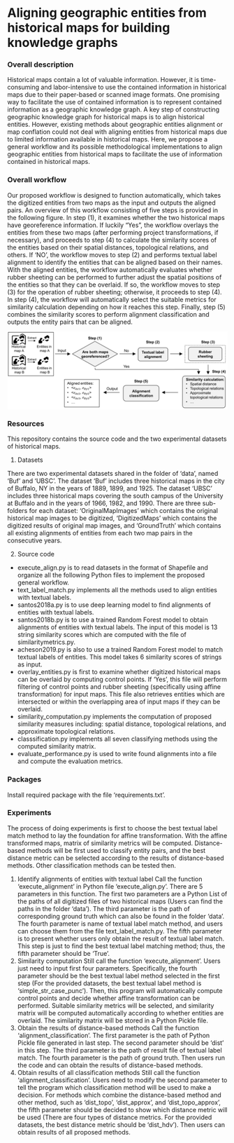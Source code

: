 # Aligning geographic entities from historical maps for building knowledge graphs

### Overall description

Historical maps contain a lot of valuable information. However, it is time-consuming and labor-intensive to use the contained information in historical maps due to their paper-based or scanned image formats. One promising way to facilitate the use of contained information is to represent contained information as a geographic knowledge graph. A key step of constructing geographic knowledge graph for historical maps is to align historical entities. However, existing methods about geographic entities alignment or map conflation could not deal with aligning entities from historical maps due to limited information available in historical maps. Here, we propose a general workflow and its possible methodological implementations to align geographic entities from historical maps to facilitate the use of information contained in historical maps.

### Overall workflow

Our proposed workflow is designed to function automatically, which takes the digitized entities from two maps as the input and outputs the aligned pairs. An overview of this workflow consisting of five steps is provided in the following figure. In step (1), it examines whether the two historical maps have georeference information. If luckily “Yes”, the workflow overlays the entities from these two maps (after performing project transformations, if necessary), and proceeds to step (4) to calculate the similarity scores of the entities based on their spatial distances, topological relations, and others. If ‘NO’, the workflow moves to step (2) and performs textual label alignment to identify the entities that can be aligned based on their names. With the aligned entities, the workflow automatically evaluates whether rubber sheeting can be performed to further adjust the spatial positions of the entities so that they can be overlaid. If so, the workflow moves to step (3) for the operation of rubber sheeting; otherwise, it proceeds to step (4). In step (4), the workflow will automatically select the suitable metrics for similarity calculation depending on how it reaches this step. Finally, step (5) combines the similarity scores to perform alignment classification and outputs the entity pairs that can be aligned.
<p align="center">
<img align="center" src="figure/Overflow.png" width="600" />
</p>

### Resources

This repository contains the source code and the two experimental datasets of historical maps.

1. Datasets

There are two experimental datasets shared in the folder of ‘data’, named ‘Buf’ and ‘UBSC’. The dataset ‘Buf’ includes three historical maps in the city of Buffalo, NY in the years of 1889, 1899, and 1925. The dataset ‘UBSC’ includes three historical maps covering the south campus of the University at Buffalo and in the years of 1966, 1982, and 1990. There are three sub-folders for each dataset: ‘OriginalMapImages’ which contains the original historical map images to be digitized, ‘DigitizedMaps’ which contains the digitized results of original map images, and ‘GroundTruth’ which contains all existing alignments of entities from each two map pairs in the consecutive years.

2. Source code
* execute_align.py is to read datasets in the format of Shapefile and organize all the following Python files to implement the proposed general workflow. 
* text_label_match.py implements all the methods used to align entities with textual labels.
* santos2018a.py is to use deep learning model to find alignments of entities with textual labels. 
* santos2018b.py is to use a trained Random Forest model to obtain alignments of entities with textual labels. The input of this model is 13 string similarity scores which are computed with the file of similaritymetrics.py. 
* acheson2019.py is also to use a trained Random Forest model to match textual labels of entities. This model takes 6 similarity scores of strings as input. 
* overlay_entities.py is first to examine whether digitized historical maps can be overlaid by computing control points. If ‘Yes’, this file will perform filtering of control points and rubber sheeting (specifically using affine transformation) for input maps. This file also retrieves entities which are intersected or within the overlapping area of input maps if they can be overlaid. 
* similarity_computation.py implements the computation of proposed similarity measures including: spatial distance, topological relations, and approximate topological relations.
* classsification.py implements all seven classifying methods using the computed similarity matrix.
* evaluate_performance.py is used to write found alignments into a file and compute the evaluation metrics.

### Packages

Install required package with the file ‘requirements.txt’.

### Experiments

The process of doing experiments is first to choose the best textual label match method to lay the foundation for affine transformation. With the affine transformed maps, matrix of similarity metrics will be computed. Distance-based methods will be first used to classify entity pairs, and the best distance metric can be selected according to the results of distance-based methods. Other classification methods can be tested then.
1. Identify alignments of entities with textual label
Call the function ‘execute_alignment’ in Python file ‘execute_align.py’. There are 5 parameters in this function. The first two parameters are a Python List of the paths of all digitized files of two historical maps (Users can find the paths in the folder ‘data’). The third parameter is the path of corresponding ground truth which can also be found in the folder ‘data’. The fourth parameter is name of textual label match method, and users can choose them from the file text_label_match.py. The fifth parameter is to present whether users only obtain the result of textual label match. This step is just to find the best textual label matching method; thus, the fifth parameter should be ‘True’.
2. Similarity computation
Still call the function ‘execute_alignment’. Users just need to input first four parameters. Specifically, the fourth parameter should be the best textual label method selected in the first step (For the provided datasets, the best textual label method is ‘simple_str_case_punc’).  Then, this program will automatically compute control points and decide whether affine transformation can be performed. Suitable similarity metrics will be selected, and similarity matrix will be computed automatically according to whether entities are overlaid. The similarity matrix will be stored in a Python Pickle file.
3. Obtain the results of distance-based methods
Call the function ‘alignment_classification’. The first parameter is the path of Python Pickle file generated in last step. The second parameter should be ‘dist’ in this step. The third parameter is the path of result file of textual label match. The fourth parameter is the path of ground truth. Then users run the code and can obtain the results of distance-based methods.
4. Obtain results of all classification methods
Still call the function ‘alignment_classification’. Users need to modify the second parameter to tell the program which classification method will be used to make a decision. For methods which combine the distance-based method and other method, such as ‘dist_topo’, ‘dist_approx’, and ‘dist_topo_approx’, the fifth parameter should be decided to show which distance metric will be used (There are four types of distance metrics. For the provided datasets, the best distance metric should be ‘dist_hdv’). Then users can obtain results of all proposed methods.
